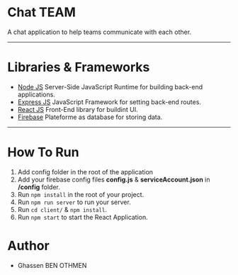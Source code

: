 # Chat TEAM

A chat application to help teams communicate with each other.

---

# Libraries & Frameworks

- [Node JS](https://github.com/nodejs/node) Server-Side JavaScript Runtime for building back-end applications.
- [Express JS](https://github.com/expressjs) JavaScript Framework for setting back-end routes.
- [React JS](https://github.com/facebook/react) Front-End library for buildint UI.
- [Firebase](https://github.com/firebase/) Plateforme as database for storing data.

---

# How To Run

1. Add config folder in the root of the application
2. Add your firebase config files **config.js** & **serviceAccount.json** in **/config** folder.
3. Run `npm install` in the root of your project.
4. Run `npm run server` to run your server.
5. Run `cd client/` & `npm install`.
6. Run `npm start` to start the React Application.

# Author

- Ghassen BEN OTHMEN
